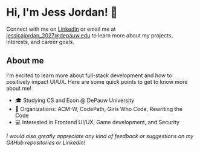 # Hi, I'm Jess Jordan! 🤗
Connect with me on [LinkedIn](www.linkedin.com/in/jessica-jordan31) or email me at jessicajordan_2027@depauw.edu to learn more about my projects, interests, and career goals.

## About me
I'm excited to learn more about full-stack development and how to positively impact UI/UX. Here are some quick points to get to know more about me!
<!-- + 🔗 My Portfolio-->
+ 🎓 Studying CS and Econ @ DePauw University
+ 🚀 Organizations: ACM-W, CodePath, Girls Who Code, Rewriting the Code
+ 💻 Interested in Frontend UI/UX, Game development, and Security


*I would also greatly appreciate any kind of feedback or suggestions on my GitHub repositories or LinkedIn!*

<!--
**jessicajordan31/jessicajordan31** is a ✨ _special_ ✨ repository because its `README.md` (this file) appears on your GitHub profile.

Here are some ideas to get you started:

- 🔭 I’m currently working on ...
- 🌱 I’m currently learning ...
- 👯 I’m looking to collaborate on ...
- 🤔 I’m looking for help with ...
- 💬 Ask me about ...
- 📫 How to reach me: ...
- 😄 Pronouns: ...
- ⚡ Fun fact: ...
-->
